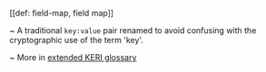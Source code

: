 [[def: field-map, field map]]

~ A traditional `key:value` pair renamed to avoid confusing with the cryptographic use of the term 'key'.

~ More in <a href="https://weboftrust.github.io/WOT-terms/docs/glossary/field-map">extended KERI glossary</a>
